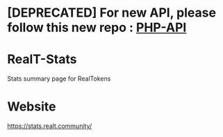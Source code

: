 # [DEPRECATED] For new API, please follow this new repo : [PHP-API](https://github.com/RealT-Community/PHP-API)

# RealT-Stats
Stats summary page for RealTokens

# Website

https://stats.realt.community/
